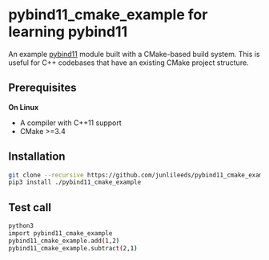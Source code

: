 # pybind11_cmake_example for learning pybind11

An example [pybind11](https://github.com/pybind/pybind11.git) module built with a CMake-based build system. This is useful for C++ codebases that have an existing CMake project structure.

## Prerequisites

**On Linux**

* A compiler with C++11 support
* CMake >=3.4

## Installation
```bash
git clone --recursive https://github.com/junlileeds/pybind11_cmake_example.git
pip3 install ./pybind11_cmake_example
```

## Test call
```bash
python3
import pybind11_cmake_example
pybind11_cmake_example.add(1,2)
pybind11_cmake_example.subtract(2,1)
```
